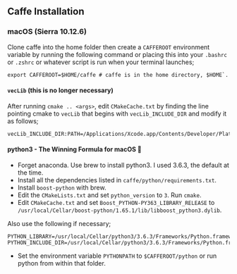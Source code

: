 ## Caffe Installation
### macOS (Sierra 10.12.6)
Clone caffe into the home folder then create a `CAFFEROOT` environment variable by running the following command or placing this into your `.bashrc` or `.zshrc` or whatever script is run when your terminal launches;

```
export CAFFEROOT=$HOME/caffe # caffe is in the home directory, $HOME`.
```

#### `vecLib` (this is no longer necessary)
After running `cmake .. <args>`, edit `CMakeCache.txt` by finding the line pointing cmake to `vecLib` that begins with `vecLib_INCLUDE_DIR` and modify it as follows;

```
vecLib_INCLUDE_DIR:PATH=/Applications/Xcode.app/Contents/Developer/Platforms/MacOSX.platform/Developer/SDKs/MacOSX.sdk/System/Library/Frameworks/Accelerate.framework/Versions/Current/Frameworks/vecLib.framework/Headers
```

#### python3 - The Winning Formula for macOS 💉
- Forget anaconda. Use brew to install python3. I used 3.6.3, the default at the time.
- Install all the dependencies listed in `caffe/python/requirements.txt`.
- Install `boost-python` with brew.
- Edit the `CMakeLists.txt` and set `python_version` to `3`. Run `cmake`.
- Edit `CMakeCache.txt` and set `Boost_PYTHON-PY363_LIBRARY_RELEASE` to `/usr/local/Cellar/boost-python/1.65.1/lib/libboost_python3.dylib`.

Also use the following if necessary;

```
PYTHON_LIBRARY=/usr/local/Cellar/python3/3.6.3/Frameworks/Python.framework/Versions/3.6/lib/libpython3.6m.dylib 
PYTHON_INCLUDE_DIR=/usr/local/Cellar/python3/3.6.3/Frameworks/Python.framework/Versions/3.6/include/python3.6m
```
- Set the environment variable `PYTHONPATH` to `$CAFFEROOT/python` or run python from within that folder. 
